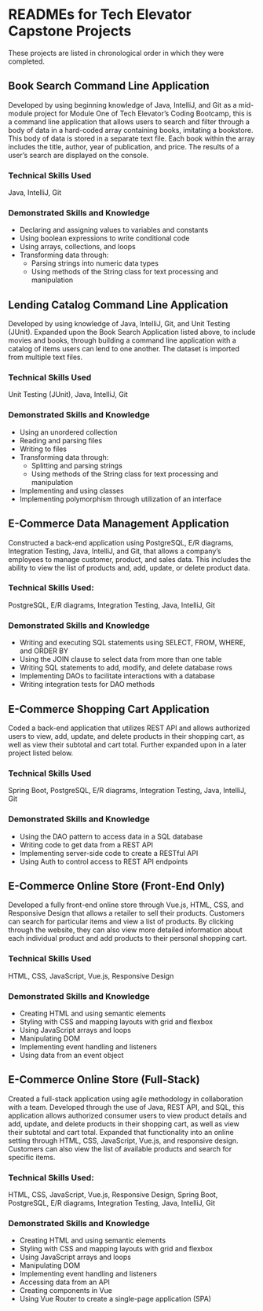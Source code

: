 ﻿# READMEs for Tech Elevator Capstone Projects
These projects are listed in chronological order in which they were completed.

## Book Search Command Line Application
Developed by using beginning knowledge of Java, IntelliJ, and Git as a mid-module project for Module One of Tech Elevator’s Coding Bootcamp, this is a command line application that allows users to search and filter through a body of data in a hard-coded array containing books, imitating a bookstore. This body of data is stored in a separate text file. Each book within the array includes the title, author, year of publication, and price. The results of a user’s search are displayed on the console.

### Technical Skills Used
Java, IntelliJ, Git

### Demonstrated Skills and Knowledge
* Declaring and assigning values to variables and constants
* Using boolean expressions to write conditional code
* Using arrays, collections, and loops
* Transforming data through:
   * Parsing strings into numeric data types
   * Using methods of the String class for text processing and manipulation


## Lending Catalog Command Line Application
Developed by using knowledge of Java, IntelliJ, Git, and Unit Testing (JUnit). Expanded upon the Book Search Application listed above, to include movies and books, through building a command line application with a catalog of items users can lend to one another. The dataset is imported from multiple text files.

### Technical Skills Used
Unit Testing (JUnit), Java, IntelliJ, Git

### Demonstrated Skills and Knowledge
* Using an unordered collection
* Reading and parsing files
* Writing to files
* Transforming data through:
   * Splitting and parsing strings
   * Using methods of the String class for text processing and manipulation
* Implementing and using classes
* Implementing polymorphism through utilization of an interface


## E-Commerce Data Management Application
Constructed a back-end application using PostgreSQL, E/R diagrams, Integration Testing, Java, IntelliJ, and Git, that allows a company’s employees to manage customer, product, and sales data. This includes the ability to view the list of products and, add, update, or delete product data.

### Technical Skills Used: 
PostgreSQL, E/R diagrams, Integration Testing, Java, IntelliJ, Git

### Demonstrated Skills and Knowledge
* Writing and executing SQL statements using SELECT, FROM, WHERE, and ORDER BY
* Using the JOIN clause to select data from more than one table
* Writing SQL statements to add, modify, and delete database rows
* Implementing DAOs to facilitate interactions with a database
* Writing integration tests for DAO methods


## E-Commerce Shopping Cart Application
Coded a back-end application that utilizes REST API and allows authorized users to view, add, update, and delete products in their shopping cart, as well as view their subtotal and cart total. Further expanded upon in a later project listed below.

### Technical Skills Used
Spring Boot, PostgreSQL, E/R diagrams, Integration Testing, Java, IntelliJ, Git

### Demonstrated Skills and Knowledge
* Using the DAO pattern to access data in a SQL database
* Writing code to get data from a REST API
* Implementing server-side code to create a RESTful API
* Using Auth to control access to REST API endpoints


## E-Commerce Online Store (Front-End Only)
Developed a fully front-end online store through Vue.js, HTML, CSS, and Responsive Design that allows a retailer to sell their products. Customers can search for particular items and view a list of products. By clicking through the website, they can also view more detailed information about each individual product and add products to their personal shopping cart.

### Technical Skills Used
HTML, CSS, JavaScript, Vue.js, Responsive Design

### Demonstrated Skills and Knowledge
* Creating HTML and using semantic elements
* Styling with CSS and mapping layouts with grid and flexbox
* Using JavaScript arrays and loops
* Manipulating DOM
* Implementing event handling and listeners
* Using data from an event object


## E-Commerce Online Store (Full-Stack)
Created a full-stack application using agile methodology in collaboration with a team. Developed through the use of Java, REST API, and SQL, this application allows authorized consumer users to view product details and add, update, and delete products in their shopping cart, as well as view their subtotal and cart total. Expanded that functionality into an online setting through HTML, CSS, JavaScript, Vue.js, and responsive design. Customers can also view the list of available products and search for specific items.

### Technical Skills Used: 
HTML, CSS, JavaScript, Vue.js, Responsive Design, Spring Boot, PostgreSQL, E/R diagrams, Integration Testing, Java, IntelliJ, Git

### Demonstrated Skills and Knowledge
* Creating HTML and using semantic elements
* Styling with CSS and mapping layouts with grid and flexbox
* Using JavaScript arrays and loops
* Manipulating DOM
* Implementing event handling and listeners
* Accessing data from an API
* Creating components in Vue
* Using Vue Router to create a single-page application (SPA)
